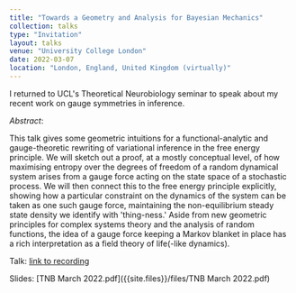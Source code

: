 ```yaml
---
title: "Towards a Geometry and Analysis for Bayesian Mechanics"
collection: talks
type: "Invitation"
layout: talks
venue: "University College London"
date: 2022-03-07
location: "London, England, United Kingdom (virtually)"
---
```


I returned to UCL's Theoretical Neurobiology seminar to speak about my recent work on gauge symmetries in inference.

_Abstract_: 

This talk gives some geometric intuitions for a functional-analytic and gauge-theoretic rewriting of variational inference in the free energy principle. We will sketch out a proof, at a mostly conceptual level, of how maximising entropy over the degrees of freedom of a random dynamical system arises from a gauge force acting on the state space of a stochastic process. We will then connect this to the free energy principle explicitly, showing how a particular constraint on the dynamics of the system can be taken as one such gauge force, maintaining the non-equilibrium steady state density we identify with 'thing-ness.' Aside from new geometric principles for complex systems theory and the analysis of random functions, the idea of a gauge force keeping a Markov blanket in place has a rich interpretation as a field theory of life(-like dynamics).

Talk: [link to recording](https://drive.google.com/file/d/1_wItUKcchPEBH7GBYb_mHF9gFFM55VC-/view?usp=sharing)

Slides: [TNB March 2022.pdf]({{site.files}}/files/TNB March 2022.pdf)
